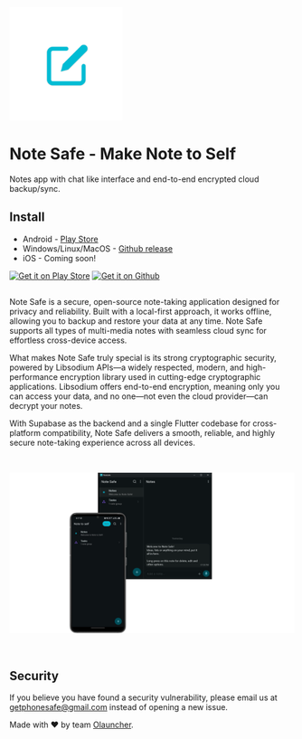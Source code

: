 <div>
  <img src="assets/logo.png" alt="Note Safe App" width="200">
</div>

# Note Safe - Make Note to Self
Notes app with chat like interface and end-to-end encrypted cloud backup/sync.


## Install

* Android - [Play Store](https://play.google.com/store/apps/details?id=com.makenotetoself)
* Windows/Linux/MacOS - [Github release](https://github.com/jeerovan/ntsapp/releases/)
* iOS - Coming soon!

[<img src="https://play.google.com/intl/en_us/badges/static/images/badges/en_badge_web_generic.png"
    alt="Get it on Play Store"
    height="80">](https://play.google.com/store/apps/details?id=com.makenotetoself)
[<img src="https://raw.githubusercontent.com/mateusz-bak/openreads/master/doc/github/get-it-on-github.png"
    alt="Get it on Github"
    height="80">](https://github.com/jeerovan/ntsapp/releases/)
##

Note Safe is a secure, open-source note-taking application designed for privacy
and reliability. Built with a local-first approach, it works offline, allowing
you to backup and restore your data at any time. Note Safe supports all types of
multi-media notes with seamless cloud sync for effortless cross-device access.

What makes Note Safe truly special is its strong cryptographic security, powered
by Libsodium APIs—a widely respected, modern, and high-performance encryption
library used in cutting-edge cryptographic applications. Libsodium offers
end-to-end encryption, meaning only you can access your data, and no one—not
even the cloud provider—can decrypt your notes.

With Supabase as the backend and a single Flutter codebase for cross-platform
compatibility, Note Safe delivers a smooth, reliable, and highly secure
note-taking experience across all devices.

<br/>

![Mobile/Desktop preview](graphic/mobile_desktop.png)

<br/>

## Security

If you believe you have found a security vulnerability, please email us at
[getphonesafe@gmail.com](mailto:getphonesafe@gmail.com) instead of opening a new
issue.

Made with ❤️ by team [Olauncher](https://github.com/tanujnotes/Olauncher).
